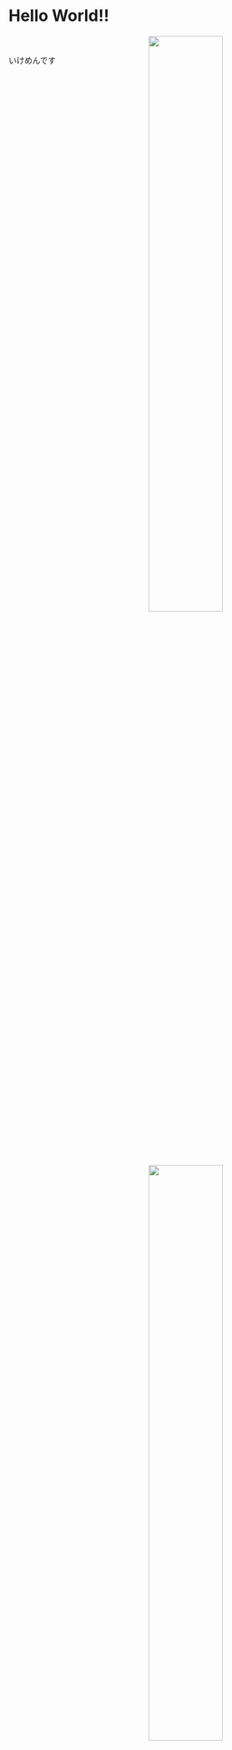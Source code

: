 # Hello World!!
<a href="stat">
  <img src="https://github-readme-stats.vercel.app/api?username=rark7040&show_icons=true&theme=react&count_private=true&include_all_commits=true" width=51% align="right" />
  <img src="https://github-readme-stats.vercel.app/api/top-langs/?username=rark7040&layout=compact&theme=react" width=51% align="right"/>
</a>

<pre>


いけめんです









</pre>
<table align="left">
  <tr>
    <td> <strong> <div align="center">やってること</div></strong>
  <tr>
    <td> <table>
    <tr><td> PocketMine-MP
    <tr><td> Unity
    <tr><td> ConsoleApp
    <tr><td> Mico Car
    </table>
</table>
      
<img src="" alt="" width="10" height="1" align="left">
 
<table align="left">
  <tr>
    <td> <strong><div align="center">好きな言語</div> </strong>
  <tr>
    <td> <table>
    <tr><td> Rust&nbsp;&nbsp;&nbsp;&nbsp;&nbsp;&nbsp;&nbsp;&nbsp;
    <tr><td> C#
    <tr><td> PHP
    </table>
</table>
      
<a href="graph">
  <img src="https://activity-graph.herokuapp.com/graph?username=rark7040&theme=react-dark" width=100%/>
</a>
